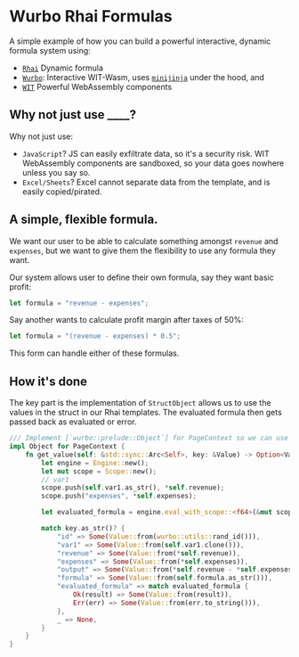 # Wurbo Rhai Formulas

A simple example of how you can build a powerful interactive, dynamic formula system using:

- [`Rhai`](https://rhai.rs/) Dynamic formula
- [`Wurbo`](https://github.com/DougAnderson444/wurbo): Interactive WIT-Wasm, uses [`minijinja`](https://docs.rs/minijinja/latest/minijinja/) under the hood, and 
- [`WIT`](https://component-model.bytecodealliance.org/) Powerful WebAssembly components

## Why not just use ____?

Why not just use:

- `JavaScript`? JS can easily exfiltrate data, so it's a security risk. WIT WebAssembly components are sandboxed, so your data goes nowhere unless you say so.
- `Excel/Sheets`? Excel cannot separate data from the template, and is easily copied/pirated. 

## A simple, flexible formula.

We want our user to be able to calculate something amongst `revenue` and `expenses`, but we want to give them the flexibility to use any formula they want.

Our system allows user to define their own formula, say they want basic profit:

```rust
let formula = "revenue - expenses";
```

Say another wants to calculate profit margin after taxes of 50%:

```rust
let formula = "(revenue - expenses) * 0.5";
```

This form can handle either of these formulas.

## How it's done

The key part is the implementation of `StructObject` allows us to use the values in the struct in our Rhai templates. The evaluated formula then gets passed back as evaluated or error.

```rust
/// Implement [`wurbo::prelude::Object`] for PageContext so we can use these values in our minijinja templates
impl Object for PageContext {
    fn get_value(self: &std::sync::Arc<Self>, key: &Value) -> Option<Value> {
        let engine = Engine::new();
        let mut scope = Scope::new();
        // var1
        scope.push(self.var1.as_str(), *self.revenue);
        scope.push("expenses", *self.expenses);

        let evaluated_formula = engine.eval_with_scope::<f64>(&mut scope, &self.formula.clone());

        match key.as_str()? {
            "id" => Some(Value::from(wurbo::utils::rand_id())),
            "var1" => Some(Value::from(self.var1.clone())),
            "revenue" => Some(Value::from(*self.revenue)),
            "expenses" => Some(Value::from(*self.expenses)),
            "output" => Some(Value::from(*self.revenue - *self.expenses)),
            "formula" => Some(Value::from(self.formula.as_str())),
            "evaluated_formula" => match evaluated_formula {
                Ok(result) => Some(Value::from(result)),
                Err(err) => Some(Value::from(err.to_string())),
            },
            _ => None,
        }
    }
}
```

